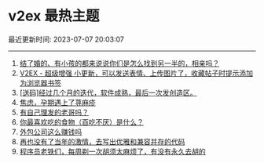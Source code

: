 # v2ex 最热主题

最近更新时间: 2023-07-07 20:03:07

--- 
1. [结了婚的、有小孩的都来说说你们是怎么找到另一半的，相亲吗？](https://www.v2ex.com/t/954745) 
2. [V2EX - 超级增强 小更新，可以发送表情、上传图片了，收藏帖子时提示添加为浏览器书签](https://www.v2ex.com/t/954772) 
3. [[送码]经过几个月的迭代，软件成熟，最后一次发创造区。](https://www.v2ex.com/t/954786) 
4. [焦虑，孕期遇上了荨麻疹](https://www.v2ex.com/t/954730) 
5. [有自己理发的老哥吗？](https://www.v2ex.com/t/954763) 
6. [你最喜欢吃的食物（百吃不厌）是什么？](https://www.v2ex.com/t/954826) 
7. [外包公司这么赚钱吗](https://www.v2ex.com/t/954760) 
8. [再也没有了当年的激情，去写出优雅和兼容并存的代码](https://www.v2ex.com/t/954784) 
9. [程序员老铁们，每周剃一次胡须太麻烦了，有没有永久去胡的](https://www.v2ex.com/t/954900) 
